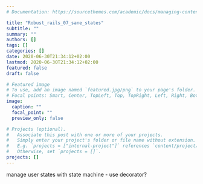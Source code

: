 ```yaml
---
# Documentation: https://sourcethemes.com/academic/docs/managing-content/

title: "Robust_rails_07_sane_states"
subtitle: ""
summary: ""
authors: []
tags: []
categories: []
date: 2020-06-30T21:34:12+02:00
lastmod: 2020-06-30T21:34:12+02:00
featured: false
draft: false

# Featured image
# To use, add an image named `featured.jpg/png` to your page's folder.
# Focal points: Smart, Center, TopLeft, Top, TopRight, Left, Right, BottomLeft, Bottom, BottomRight.
image:
  caption: ""
  focal_point: ""
  preview_only: false

# Projects (optional).
#   Associate this post with one or more of your projects.
#   Simply enter your project's folder or file name without extension.
#   E.g. `projects = ["internal-project"]` references `content/project/deep-learning/index.md`.
#   Otherwise, set `projects = []`.
projects: []
---
```

manage user states with state machine - use decorator?
